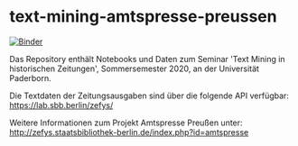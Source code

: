 # text-mining-amtspresse-preussen

[![Binder](https://mybinder.org/badge_logo.svg)](https://mybinder.org/v2/gh/martindroege/text-mining-amtspresse-preussen/master)

Das Repository enthält Notebooks und Daten zum Seminar 'Text Mining in
historischen Zeitungen', Sommersemester 2020, an der Universität Paderborn.

Die Textdaten der Zeitungsausgaben sind über die folgende API verfügbar:
https://lab.sbb.berlin/zefys/

Weitere Informationen zum Projekt Amtspresse Preußen unter:
http://zefys.staatsbibliothek-berlin.de/index.php?id=amtspresse

